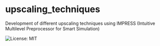 # upscaling_techniques
Development of different upscaling techniques using IMPRESS (Intuitive Multilevel Preprocessor for Smart Simulation)

![License: MIT](https://img.shields.io/badge/License-MIT-blue.svg)
